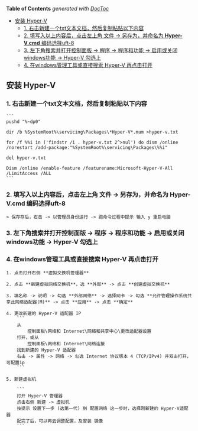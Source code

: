 <!-- START doctoc generated TOC please keep comment here to allow auto update -->
<!-- DON'T EDIT THIS SECTION, INSTEAD RE-RUN doctoc TO UPDATE -->
**Table of Contents**  *generated with [DocToc](https://github.com/thlorenz/doctoc)*

- [安装 Hyper-V](#%E5%AE%89%E8%A3%85-hyper-v)
  - [1. 右击新建一个txt文本文档，然后复制粘贴以下内容](#1-%E5%8F%B3%E5%87%BB%E6%96%B0%E5%BB%BA%E4%B8%80%E4%B8%AAtxt%E6%96%87%E6%9C%AC%E6%96%87%E6%A1%A3%E7%84%B6%E5%90%8E%E5%A4%8D%E5%88%B6%E7%B2%98%E8%B4%B4%E4%BB%A5%E4%B8%8B%E5%86%85%E5%AE%B9)
  - [2. 填写入以上内容后，点击左上角 文件 -> 另存为，并命名为 **Hyper-V.cmd** 编码选择uft-8](#2-%E5%A1%AB%E5%86%99%E5%85%A5%E4%BB%A5%E4%B8%8A%E5%86%85%E5%AE%B9%E5%90%8E%E7%82%B9%E5%87%BB%E5%B7%A6%E4%B8%8A%E8%A7%92-%E6%96%87%E4%BB%B6---%E5%8F%A6%E5%AD%98%E4%B8%BA%E5%B9%B6%E5%91%BD%E5%90%8D%E4%B8%BA-hyper-vcmd-%E7%BC%96%E7%A0%81%E9%80%89%E6%8B%A9uft-8)
  - [3. 左下角搜索并打开控制面版 -> 程序 -> 程序和功能 -> 启用或关闭windows功能 -> Hyper-V 勾选上](#3-%E5%B7%A6%E4%B8%8B%E8%A7%92%E6%90%9C%E7%B4%A2%E5%B9%B6%E6%89%93%E5%BC%80%E6%8E%A7%E5%88%B6%E9%9D%A2%E7%89%88---%E7%A8%8B%E5%BA%8F---%E7%A8%8B%E5%BA%8F%E5%92%8C%E5%8A%9F%E8%83%BD---%E5%90%AF%E7%94%A8%E6%88%96%E5%85%B3%E9%97%ADwindows%E5%8A%9F%E8%83%BD---hyper-v-%E5%8B%BE%E9%80%89%E4%B8%8A)
  - [4. 在windows管理工具或直接搜索 Hyper-V 再点击打开](#4-%E5%9C%A8windows%E7%AE%A1%E7%90%86%E5%B7%A5%E5%85%B7%E6%88%96%E7%9B%B4%E6%8E%A5%E6%90%9C%E7%B4%A2-hyper-v-%E5%86%8D%E7%82%B9%E5%87%BB%E6%89%93%E5%BC%80)

<!-- END doctoc generated TOC please keep comment here to allow auto update -->

## 安装 Hyper-V

### 1. 右击新建一个txt文本文档，然后复制粘贴以下内容

    ```
    pushd "%~dp0"

    dir /b %SystemRoot%\servicing\Packages\*Hyper-V*.mum >hyper-v.txt

    for /f %%i in ('findstr /i . hyper-v.txt 2^>nul') do dism /online /norestart /add-package:"%SystemRoot%\servicing\Packages\%%i"

    del hyper-v.txt

    Dism /online /enable-feature /featurename:Microsoft-Hyper-V-All /LimitAccess /ALL
    ```
### 2. 填写入以上内容后，点击左上角 文件 -> 另存为，并命名为 **Hyper-V.cmd** 编码选择uft-8
    > 保存存后，右击 -> 以管理员身份运行 -> 跑命令过程中提示 输入 y 重启电脑

### 3. 左下角搜索并打开控制面版 -> 程序 -> 程序和功能 -> 启用或关闭windows功能 -> Hyper-V 勾选上

### 4. 在windows管理工具或直接搜索 Hyper-V 再点击打开

    1. 点击打开右侧 **虚拟交换机管理器**

    2. 点击 **新建虚拟网络交换机**，选 **外部** -> 点击 **创建虚拟交换机**

    3. 填名称 -> 说明 -> 勾选 **外部网络** -> 选择网卡 -> 勾选 **允许管理操作系统共享此网络适配器(M)** -> 点击 **应用** -> 点击 **确定**

    4. 更改新建的 Hyper-V 适配器 IP
        ```
        从
            控制面板\网络和 Internet\网络和共享中心\更改适配器设置
        打开，或从
            控制面板\网络和 Internet\网络连接 
        找到新建的 Hyper-V 适配器
        右击 -> 属性 -> 网络 -> 勾选 Internet 协议版本 4 (TCP/IPv4) 并双击打开，可配置ip
        ```

    5. 新建虚拟机

        ```
        打开 Hyper-V 管理器
        点击右侧 新建 -> 虚拟机
        按提示 设置下一步 (选第一代) 到 配置网络 这一步时，选择刚新建的 Hyper-V适配器
        配完了后，可以再去调整配置，及安装 镜像
        ```
